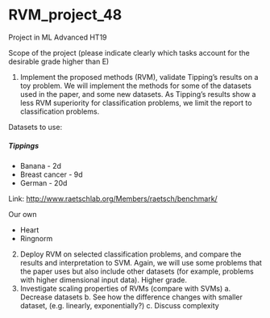 # RVM_project_48
Project in ML Advanced HT19

Scope of the project (please indicate clearly which tasks account for the desirable grade higher than E) 
1. Implement the proposed methods (RVM), validate Tipping’s results on a toy problem. We will
implement the methods for some of the datasets used in the paper, and some new datasets. As
Tipping’s results show a less RVM superiority for classification problems, we limit the report to
classification problems.

Datasets to use:

##### Tippings
* Banana - 2d 
* Breast cancer - 9d
* German - 20d

Link: http://www.raetschlab.org/Members/raetsch/benchmark/

Our own
* Heart
* Ringnorm

2. Deploy RVM on selected classification problems, and compare the results and interpretation to
SVM. Again, we will use some problems that the paper uses but also include other datasets (for
example, problems with higher dimensional input data). Higher grade.
3. Investigate scaling properties of RVMs (compare with SVMs)
a. Decrease datasets
b. See how the difference changes with smaller dataset, (e.g. linearly, exponentially?)
c. Discuss complexity
